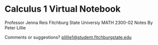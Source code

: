 # Calculus 1 Virtual Notebook
Professor Jenna Reis
Fitchburg State Universiy
MATH 2300-02
Notes By Peter Lillie

Comments or suggestions? plillie1@student.fitchburgstate.edu
